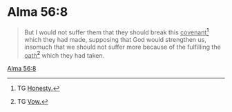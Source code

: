 # Alma 56:8

> But I would not suffer them that they should break this <u>covenant</u>[^a] which they had made, supposing that God would strengthen us, insomuch that we should not suffer more because of the fulfilling the <u>oath</u>[^b] which they had taken.

[Alma 56:8](https://www.churchofjesuschrist.org/study/scriptures/bofm/alma/56?lang=eng&id=p8#p8)


[^a]: TG [Honesty.](https://www.churchofjesuschrist.org/study/scriptures/tg/honesty?lang=eng)
[^b]: TG [Vow.](https://www.churchofjesuschrist.org/study/scriptures/tg/vow?lang=eng)
